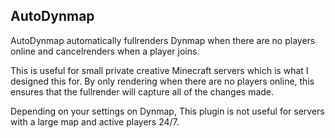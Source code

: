## AutoDynmap

AutoDynmap automatically fullrenders Dynmap when there are no players online and cancelrenders when a player joins.

This is useful for small private creative Minecraft servers which is what I designed this for. By only rendering when there are no players online, this ensures that the fullrender will capture all of the changes made.

Depending on your settings on Dynmap, This plugin is not useful for servers with a large map and active players 24/7.
